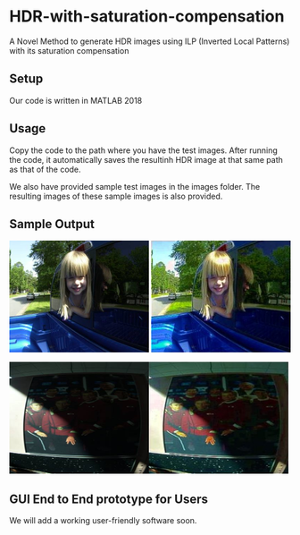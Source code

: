 # HDR-with-saturation-compensation
A Novel Method to generate HDR images using ILP (Inverted Local Patterns) with its saturation compensation

## Setup
Our code is written in MATLAB 2018

## Usage
Copy the code to the path where you have the test images. After running the code, it automatically saves the resultinh HDR image at that same path as that of the code.

We also have provided sample test images in the images folder.
The resulting images of these sample images is also provided.

## Sample Output
<img src="https://github.com/codehack9991/HDR-with-saturation-compensation/blob/master/test%20images/girl.jpg" width="250" height="200" > <img src="https://github.com/codehack9991/HDR-with-saturation-compensation/blob/master/Result/girl_ILP_Modified_Matlab_Figure_2.jpg" width="250" height="200">






<img src="https://github.com/codehack9991/HDR-with-saturation-compensation/blob/master/test%20images/8.jpg" width="250" height="200"><img src="https://github.com/codehack9991/HDR-with-saturation-compensation/blob/master/Result/8_ILP_Modified_Matlab_Figure.jpg" width="250" height="200"> 

## GUI End to End prototype for Users

We will add a working user-friendly software soon.
